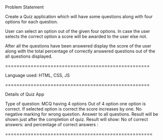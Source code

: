 Problem Statement

Create a Quiz application which will have some questions along with four options for each question.

User can select an option out of the given four options. In case the user selects the correct option  a score will be awarded to the user else not.

After all the questions have been answered display the score of the user along with the total percentage of correctly answered questions out of the all questions displayed.

===================================================

Language used: HTML, CSS, JS

===================================================

Details of Quiz App

Type of question: MCQ having 4 options
Out of 4 option one option is correct.
If selected option is correct the score increases by one.
No negative marking for wrong quextion.
Answer to all questions.
Result will be shown just after the completion of quiz.
Result will show: No of correct answers:  and percentage of correct answers :

====================================================


